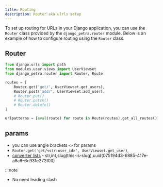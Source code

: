 ```yaml
---
title: Routing
description: Router aka ulrls setup
---
```


To set up routing for URLs in your Django application, you can use the `Router` class provided by the `django_petra.router` module. Below is an example of how to configure routing using the `Router` class.

## Router

```python title="moduels/{module_name}/urls.py"
from django.urls import path 
from modules.user.views import UserViewset
from django_petra.router import Router, Route

routes = [
    Router.get('get/', UserViewset.get_users),
    Router.post('add/', UserViewset.add_user),
    # Router.put()
    # Router.patch()
    # Router.delete()
]

urlpatterns = [eval(route) for route in Route(routes).get_all_routes()]

```

## params
* you can use angle brackets `<>` for params
* `Router.get('get/<str:user_id>', UserViewset.get_user)`,
* [converter lists](https://docs.djangoproject.com/en/5.0/topics/http/urls/#path-converters) - str,int,slug(this-is-slug),uuid(075194d3-6885-417e-a8a8-6c931e272f00)

:::note
* No need leading slash